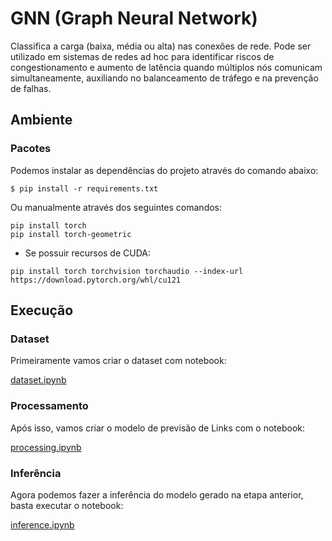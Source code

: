 # GNN (Graph Neural Network)

Classifica a carga (baixa, média ou alta) nas conexões de rede. Pode ser utilizado em sistemas de redes ad hoc para identificar riscos de congestionamento e aumento de latência quando múltiplos nós comunicam simultaneamente, auxiliando no balanceamento de tráfego e na prevenção de falhas.

## Ambiente 

### Pacotes

Podemos instalar as dependências do projeto através do comando abaixo:

```
$ pip install -r requirements.txt
```

Ou manualmente através dos seguintes comandos:

```
pip install torch
pip install torch-geometric
```

* Se possuir recursos de CUDA:

```
pip install torch torchvision torchaudio --index-url https://download.pytorch.org/whl/cu121
```

## Execução

### Dataset

Primeiramente vamos criar o dataset com notebook:

[dataset.ipynb](https://github.com/charlesluizmendes/GNN/blob/feature/edgeClassification/src/dataset.ipynb)

### Processamento

Após isso, vamos criar o modelo de previsão de Links com o notebook:

[processing.ipynb](https://github.com/charlesluizmendes/GNN/blob/feature/edgeClassification/src/processing.ipynb)

### Inferência

Agora podemos fazer a inferência do modelo gerado na etapa anterior, basta executar o notebook:

[inference.ipynb](https://github.com/charlesluizmendes/GNN/blob/feature/edgeClassification/src/inference.ipynb)
